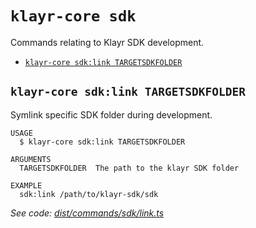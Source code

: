 `klayr-core sdk`
================

Commands relating to Klayr SDK development.

* [`klayr-core sdk:link TARGETSDKFOLDER`](#klayr-core-sdklink-targetsdkfolder)

## `klayr-core sdk:link TARGETSDKFOLDER`

Symlink specific SDK folder during development.

```
USAGE
  $ klayr-core sdk:link TARGETSDKFOLDER

ARGUMENTS
  TARGETSDKFOLDER  The path to the klayr SDK folder

EXAMPLE
  sdk:link /path/to/klayr-sdk/sdk
```

_See code: [dist/commands/sdk/link.ts](https://github.com/klayrhq/klayr-core/blob/v4.1.4/dist/commands/sdk/link.ts)_
